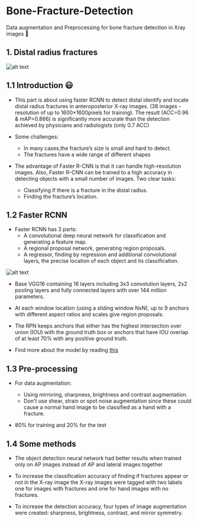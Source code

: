 # Bone-Fracture-Detection 
Data augmentation and Preprocessing for bone fracture detection in Xray images :raising_hand:

## 1. Distal radius fractures

![alt text](https://www.gchandtherapy.com/wp-content/uploads/2017/04/fractureddistalradius.png)

## 1.1 Introduction :smiley:

- This part is about using faster RCNN to detect distal identify and locate distal radius fractures in anteroposterior X-ray images.  (38 images - resolution of up to 1600×1600pixels for training). The result (ACC=0.96 & mAP=0.866) is significantly more accurate than the detection achieved by physicians and radiologists (only 0.7 ACC)

- Some challenges:

  - In many cases,the fracture’s size is small and hard to detect.
  - The fractures have a wide range of different shapes

- The advantage of Faster R-CNN is that it can handle high-resolution images. Also, Faster R-CNN can be trained to a high accuracy in detecting objects with a small number of images. Two clear tasks:

  - Classifying if there is a fracture in the distal radius. 
  - Finding the fracture’s location. 

## 1.2 Faster RCNN 

- Faster RCNN has 3 parts:
  -  A convolutional deep neural network for classification and generating a feature map. 
  -  A regional proposal network, generating region proposals.
  -  A regressor, finding by regression and additional convolutional layers, the precise location of each object and its classification.

![alt text](https://www.researchgate.net/profile/Zhipeng-Deng-2/publication/324903264/figure/fig2/AS:640145124499471@1529633899620/The-architecture-of-Faster-R-CNN.png)

- Base VGG16 containing 16 layers including 3x3 convolution layers, 2x2 pooling layers and fully connected layers with over 144 million parameters.

- At each window location (using a sliding window NxN), up to 9 anchors with different aspect ratios and scales give region proposals. 

- The RPN keeps anchors that either has the highest intersection over union (IOU) with the ground truth box or anchors that have IOU overlap of at least 70% with any positive ground truth.

- Find more about the model by reading [this](https://arxiv.org/pdf/1506.01497.pdf)


## 1.3 Pre-processing 

- For data augmentation: 
  - Using mirroring, sharpness, brightness and contrast augmentation.
  - Don't use  shear, strain or spot noise augmentation since these could cause a normal hand image to be classified as a hand with a fracture.

- 80% for training and 20% for the test

## 1.4 Some methods

- The object detection neural network had better results when trained only on AP images instead of AP and lateral images together

- To increase the classification accuracy of finding if fractures appear or
not in the X-ray image the X-ray images were tagged with two labels one
for images with fractures and one for hand images with no fractures.

- To increase the detection accuracy, four types of image augmentation
were created: sharpness, brightness, contrast, and mirror symmetry.
